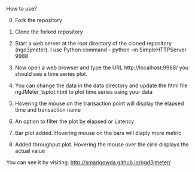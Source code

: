 How to use?

0. Fork the repository

1. Clone the forked repository

2. Start a web server at the root directory of the cloned repository (ngd3jmeter). I use Python command - python -m SimpleHTTPServer 9988

3. Now open a web browser and type the URL http://localhost:9988/ you should see a time series plot.

4. You can change the data in the data directory and update the html file ngJMeter_tsplot.html to plot time series using your data

5. Hovering the mouse on the transaction point will display the elapsed time and transaction name

6. An option to filter the plot by elapsed or Latency 

7. Bar plot added. Hovering mouse on the bars will diaply more metric

8. Added throughput plot. Hovering the mouse over the cirle displays the actual value

You can see it by visiting: http://smarigowda.github.io/ngd3jmeter/
    
